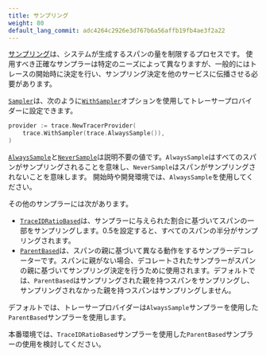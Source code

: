 ```yaml
---
title: サンプリング
weight: 80
default_lang_commit: adc4264c2926e3d767b6a56affb19fb4ae3f2a22
---
```


[サンプリング](/docs/concepts/sampling/)は、システムが生成するスパンの量を制限するプロセスです。
使用すべき正確なサンプラーは特定のニーズによって異なりますが、一般的にはトレースの開始時に決定を行い、サンプリング決定を他のサービスに伝播させる必要があります。

[`Sampler`](https://pkg.go.dev/go.opentelemetry.io/otel/sdk/trace#Sampler)は、次のように[`WithSampler`](https://pkg.go.dev/go.opentelemetry.io/otel/sdk/trace#WithSampler)オプションを使用してトレーサープロバイダーに設定できます。

```go
provider := trace.NewTracerProvider(
    trace.WithSampler(trace.AlwaysSample()),
)
```

[`AlwaysSample`](https://pkg.go.dev/go.opentelemetry.io/otel/sdk/trace#AlwaysSample)と[`NeverSample`](https://pkg.go.dev/go.opentelemetry.io/otel/sdk/trace#NeverSample)は説明不要の値です。`AlwaysSample`はすべてのスパンがサンプリングされることを意味し、`NeverSample`はスパンがサンプリングされないことを意味します。
開始時や開発環境では、`AlwaysSample`を使用してください。

その他のサンプラーには次があります。

- [`TraceIDRatioBased`](https://pkg.go.dev/go.opentelemetry.io/otel/sdk/trace#TraceIDRatioBased)は、サンプラーに与えられた割合に基づいてスパンの一部をサンプリングします。0.5を設定すると、すべてのスパンの半分がサンプリングされます。
- [`ParentBased`](https://pkg.go.dev/go.opentelemetry.io/otel/sdk/trace#ParentBased)は、スパンの親に基づいて異なる動作をするサンプラーデコレーターです。スパンに親がない場合、デコレートされたサンプラーがスパンの親に基づいてサンプリング決定を行うために使用されます。デフォルトでは、`ParentBased`はサンプリングされた親を持つスパンをサンプリングし、サンプリングされなかった親を持つスパンはサンプリングしません。

デフォルトでは、トレーサープロバイダーは`AlwaysSample`サンプラーを使用した`ParentBased`サンプラーを使用します。

本番環境では、`TraceIDRatioBased`サンプラーを使用した`ParentBased`サンプラーの使用を検討してください。
